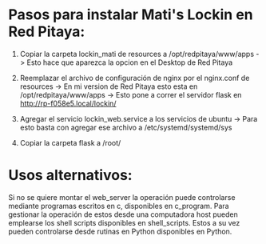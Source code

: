 # Pasos para instalar Mati's Lockin en Red Pitaya:

1) Copiar la carpeta lockin_mati de resources a /opt/redpitaya/www/apps
	-> Esto hace que aparezca la opcion en el Desktop de Red Pitaya
	
2) Reemplazar el archivo de configuración de nginx por el nginx.conf de resources
	-> En mi version de Red Pitaya esto esta en /opt/redpitaya/www/apps
	-> Esto pone a correr el servidor flask en http://rp-f058e5.local/lockin/
	
3) Agregar el servicio lockin_web.service a los servicios de ubuntu
	-> Para esto basta con agregar ese archivo a /etc/systemd/systemd/sys
	
4) Copiar la carpeta flask a /root/

# Usos alternativos:

Si no se quiere montar el web_server la operación puede controlarse mediante programas escritos en c, disponibles en c_program. Para gestionar la operación de estos desde una computadora host pueden emplearse los shell scripts disponibles en shell_scripts. Estos a su vez pueden controlarse desde rutinas en Python disponibles en Python.